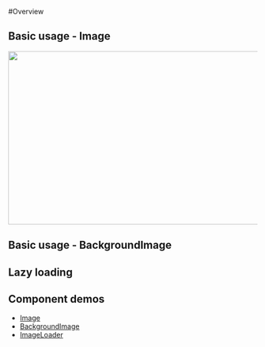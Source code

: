 #Overview

## Basic usage - Image

<Demo link="https://codesandbox.io/s/ym5nno6951">
  <Image
    src="https://source.unsplash.com/random/800x600"
    width="800px"
    height="350px"
    isResponsive
    className="image"
  />
</Demo>

## Basic usage - BackgroundImage

<Demo link="https://codesandbox.io/s/3x9zz7y3yq">
  <BackgroundImage
    src="https://source.unsplash.com/random/800x601"
    width="800px"
    height="350px"
    isResponsive
    className="image"
  />
</Demo>

## Lazy loading

<Demo link="https://codesandbox.io/s/l5nq9n7o2z">
  <BackgroundImage
    src="https://source.unsplash.com/random/800x602"
    width="800px"
    height="350px"
    isResponsive
    lazyLoad
    className="image"
  />
</Demo>

## Component demos

- [Image](/demos/image)
- [BackgroundImage](/demos/background-image)
- [ImageLoader](/demos/image-loader)
